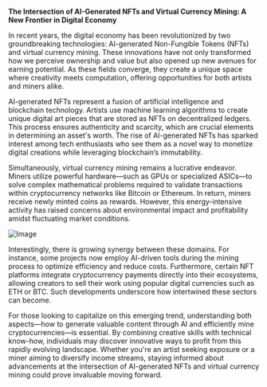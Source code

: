 **The Intersection of AI-Generated NFTs and Virtual Currency Mining: A New Frontier in Digital Economy**

In recent years, the digital economy has been revolutionized by two groundbreaking technologies: AI-generated Non-Fungible Tokens (NFTs) and virtual currency mining. These innovations have not only transformed how we perceive ownership and value but also opened up new avenues for earning potential. As these fields converge, they create a unique space where creativity meets computation, offering opportunities for both artists and miners alike.

AI-generated NFTs represent a fusion of artificial intelligence and blockchain technology. Artists use machine learning algorithms to create unique digital art pieces that are stored as NFTs on decentralized ledgers. This process ensures authenticity and scarcity, which are crucial elements in determining an asset's worth. The rise of AI-generated NFTs has sparked interest among tech enthusiasts who see them as a novel way to monetize digital creations while leveraging blockchain’s immutability.

Simultaneously, virtual currency mining remains a lucrative endeavor. Miners utilize powerful hardware—such as GPUs or specialized ASICs—to solve complex mathematical problems required to validate transactions within cryptocurrency networks like Bitcoin or Ethereum. In return, miners receive newly minted coins as rewards. However, this energy-intensive activity has raised concerns about environmental impact and profitability amidst fluctuating market conditions.

![Image](https://github.com/user-attachments/assets/b8266eee-691e-4ee1-99ef-bfa10d234fd4)

Interestingly, there is growing synergy between these domains. For instance, some projects now employ AI-driven tools during the mining process to optimize efficiency and reduce costs. Furthermore, certain NFT platforms integrate cryptocurrency payments directly into their ecosystems, allowing creators to sell their work using popular digital currencies such as ETH or BTC. Such developments underscore how intertwined these sectors can become.

For those looking to capitalize on this emerging trend, understanding both aspects—how to generate valuable content through AI and efficiently mine cryptocurrencies—is essential. By combining creative skills with technical know-how, individuals may discover innovative ways to profit from this rapidly evolving landscape. Whether you're an artist seeking exposure or a miner aiming to diversify income streams, staying informed about advancements at the intersection of AI-generated NFTs and virtual currency mining could prove invaluable moving forward.